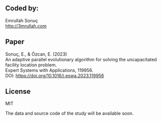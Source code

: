 ## Coded by:   
Emrullah Sonuç <br>
http://3mrullah.com <br>

## Paper
Sonuç, E., & Özcan, E. (2023) <br>
An adaptive parallel evolutionary algorithm for solving the uncapacitated facility location problem.  <br>
Expert Systems with Applications, 119956. <br>
DOI: https://doi.org/10.1016/j.eswa.2023.119956 

## License
MIT

The data and source code of the study will be available soon.
